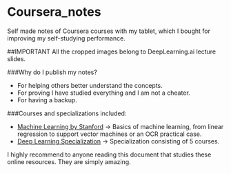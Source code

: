 # Coursera_notes
Self made notes of Coursera courses with my tablet, which I bought for improving my self-studying performance.

##IMPORTANT
All the cropped images belong to DeepLearning.ai lecture slides.

###Why do I publish my notes?
- For helping others better understand the concepts.
- For proving I have studied everything and I am not a cheater.
- For having a backup.

###Courses and specializations included:
- [Machine Learning by Stanford](https://www.coursera.org/learn/machine-learning) -> Basics of machine learning, from linear regression to support vector machines or an OCR practical case.
- [Deep Learning Specialization](https://www.coursera.org/specializations/deep-learning) -> Specialization consisting of 5 courses.


I highly recommend to anyone reading this document that studies these online resources. They are simply amazing.
